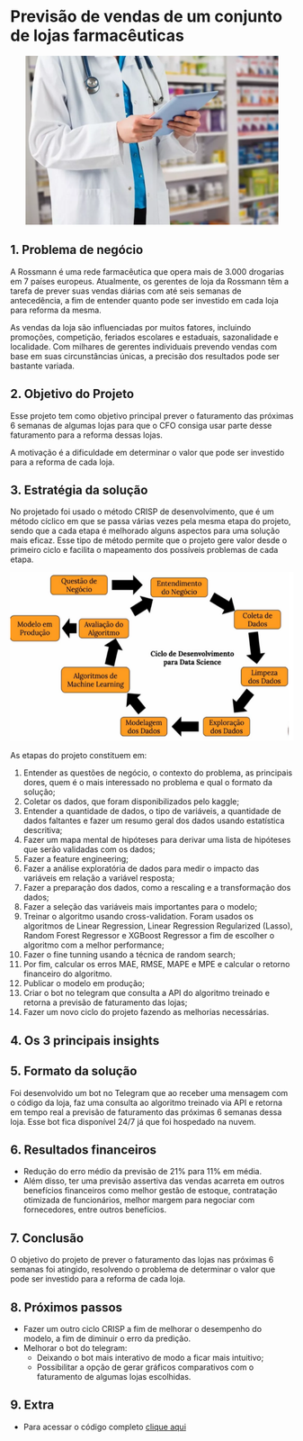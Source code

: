 # Previsão de vendas de um conjunto de lojas farmacêuticas 

<div align="center">
 <img height="300em" src="https://github.com/laaisfmaia/rossmann_project/blob/main/foto_capa.png">
</div>

## 1. Problema de negócio

A Rossmann é uma rede farmacêutica que opera mais de 3.000 drogarias em 7 países europeus. Atualmente, os gerentes de loja da Rossmann têm a tarefa de prever suas vendas diárias com até seis semanas de antecedência, a fim de entender quanto pode ser investido em cada loja para reforma da mesma. 

As vendas da loja são influenciadas por muitos fatores, incluindo promoções, competição, feriados escolares e estaduais, sazonalidade e localidade. Com milhares de gerentes individuais prevendo vendas com base em suas circunstâncias únicas, a precisão dos resultados pode ser bastante variada.


## 2. Objetivo do Projeto

Esse projeto tem como objetivo principal prever o faturamento das próximas 6 semanas de algumas lojas para que o CFO consiga usar parte desse faturamento para a reforma dessas lojas. 

A motivação é a dificuldade em determinar o valor que pode ser investido para a reforma de cada loja. 


## 3. Estratégia da solução

No projetado foi usado o método CRISP de desenvolvimento, que é um método cíclico em que se passa várias vezes pela mesma etapa do projeto, sendo que a cada etapa é melhorado alguns aspectos para uma solução mais eficaz. Esse tipo de método permite que o projeto gere valor desde o primeiro ciclo e facilita o mapeamento dos possíveis problemas de cada etapa. 

<div align="center">
 <img height="300em" src="https://github.com/laaisfmaia/rossmann_project/blob/main/crisp.png">
</div>

As etapas do projeto constituem em: 
1. Entender as questões de negócio, o contexto do problema, as principais dores, quem é o mais interessado no problema e qual o formato da solução;
2. Coletar os dados, que foram disponibilizados pelo kaggle; 
3. Entender a quantidade de dados, o tipo de variáveis, a quantidade de dados faltantes e fazer um resumo geral dos dados usando estatística descritiva;
4. Fazer um mapa mental de hipóteses para derivar uma lista de hipóteses que serão validadas com os dados;
5. Fazer a feature engineering;
6. Fazer a análise exploratória de dados para medir o impacto das variáveis em relação a variável resposta;
7. Fazer a preparação dos dados, como a rescaling e a transformação dos dados;
8. Fazer a seleção das variáveis mais importantes para o modelo;
9. Treinar o algoritmo usando cross-validation. Foram usados os algoritmos de Linear Regression, Linear Regression Regularized (Lasso), Random Forest Regressor e XGBoost Regressor a fim de escolher o algoritmo com a melhor performance;
10. Fazer o fine tunning usando a técnica de random search;
11. Por fim, calcular os erros MAE, RMSE, MAPE e MPE e calcular o retorno financeiro do algoritmo.
12. Publicar o modelo em produção;
13. Criar o bot no telegram que consulta a API do algoritmo treinado e retorna a previsão de faturamento das lojas;
14. Fazer um novo ciclo do projeto fazendo as melhorias necessárias. 

## 4. Os 3 principais insights


## 5. Formato da solução

Foi desenvolvido um bot no Telegram que ao receber uma mensagem com o código da loja, faz uma consulta ao algoritmo treinado via API e retorna em tempo real a previsão de faturamento das próximas 6 semanas dessa loja. Esse bot fica disponível 24/7 já que foi hospedado na nuvem. 


## 6. Resultados financeiros
- Redução do erro médio da previsão de 21% para 11% em média. 
- Além disso, ter uma previsão assertiva das vendas acarreta em outros benefícios financeiros como melhor gestão de estoque, contratação otimizada de funcionários, melhor margem para negociar com fornecedores, entre outros benefícios.  


## 7. Conclusão

O objetivo do projeto de prever o faturamento das lojas nas próximas 6 semanas foi atingido, resolvendo o problema de determinar o valor que pode ser investido para a reforma de cada loja. 

## 8. Próximos passos
 
- Fazer um outro ciclo CRISP a fim de melhorar o desempenho do modelo, a fim de diminuir o erro da predição. 
- Melhorar o bot do telegram:
   - Deixando o bot mais interativo de modo a ficar mais intuitivo; 
   - Possibilitar a opção de gerar gráficos comparativos com o faturamento de algumas lojas escolhidas. 

## 9. Extra

- Para acessar o código completo [clique aqui](https://github.com/laaisfmaia/rossmann_project/blob/main/projeto_completo.ipynb)
